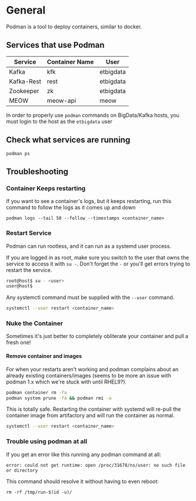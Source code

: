 
# General

Podman is a tool to deploy containers, similar to docker.

## Services that use Podman


| Service    | Container Name | User      |
| ---------- | -------------- | --------- |
| Kafka      | kfk            | etbigdata |
| Kafka-Rest | rest           | etbigdata |
| Zookeeper  | zk             | etbigdata |
| MEOW       | meow-api       | meow      | 


In order to properly use `podman` commands on BigData/Kafka hosts, you must login to the host as the `etbigdata` user

## Check what services are running

```
podman ps
```

## Troubleshooting

### Container Keeps restarting

If you want to see a container's logs, but it keeps restarting, run this command to follow the logs as it comes up and down

```
podman logs --tail 50 --follow --timestamps <container_name>
```

### Restart Service

Podman can run rootless, and it can run as a systemd user process. 

If you are logged in as root, make sure you switch to the user that owns the service to access it with `su -`. Don't forget the `-` or you'll get errors trying to restart the service.

```bash
root@host$ su - <user>
user@host$ 
```

Any systemctl command must be supplied with the `--user` command. 

```bash
systemctl --user restart <container_name>
```


### Nuke the Container

Sometimes it's just better to completely obliterate your container and pull a fresh one!
#### Remove container and images

For when your restarts aren't working and podman complains about an already existing  containers/images (seems to be more an issue with podman 1.x which we're stuck with until RHEL9?). 

```bash
podman container rm -fa
podman system prune -fa && podman rmi -a
```

This is totally safe. Restarting the container with systemd will re-pull the container image from artifactory and will run the container as normal.

```bash
systemctl --user restart <container_name>
```

### Trouble using podman at all

If you get an error like this running any podman command at all:

```
error: could not get runtime: open /proc/31678/ns/user: no such file or directory
```

This command should resolve it without having to even reboot:
```
rm -rf /tmp/run-$(id -u)/
```